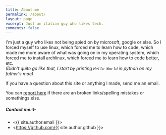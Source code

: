 ```yaml
---
title: About me
permalink: /about/
layout: page
excerpt: Just an italian guy who likes tech.
comments: false
---
```

I'm just a guy who likes not being spied on by microsoft, google or else. So I forced myself to use linux, which forced me to learn how to code, which made me more aware of what was going on in my operating system, which forced me to install archlinux, which forced me to learn how to code better, etc. <br>
*(Didn't quite go like that, I start by printing `Hello World` in python on my father's mac)* <br>

If you have a question about this site or anything I made, send me an email.

You can [report here](https://github.com/Ferryistaken/blog/issues/new) if there are an broken links/spelling mistakes or somethings else.

##### Contact me:✨

- <{{ site.author.email }}>
- <https://github.com/{{ site.author.github }}>
